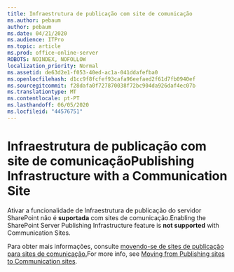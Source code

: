 ```yaml
---
title: Infraestrutura de publicação com site de comunicação
ms.author: pebaum
author: pebaum
ms.date: 04/21/2020
ms.audience: ITPro
ms.topic: article
ms.prod: office-online-server
ROBOTS: NOINDEX, NOFOLLOW
localization_priority: Normal
ms.assetid: de63d2e1-f053-40ed-ac1a-041ddafefba0
ms.openlocfilehash: d1cc9f8fcfef93cafa96eefaed2f61d7fb0940ef
ms.sourcegitcommit: f28dafa0f727870038f72bc904da926daf4ec07b
ms.translationtype: MT
ms.contentlocale: pt-PT
ms.lasthandoff: 06/05/2020
ms.locfileid: "44576751"
---
```

# <a name="publishing-infrastructure-with-a-communication-site"></a><span data-ttu-id="ca86e-102">Infraestrutura de publicação com site de comunicação</span><span class="sxs-lookup"><span data-stu-id="ca86e-102">Publishing Infrastructure with a Communication Site</span></span>


<span data-ttu-id="ca86e-103">Ativar a funcionalidade de Infraestrutura de publicação do servidor SharePoint não é **suportada** com sites de comunicação.</span><span class="sxs-lookup"><span data-stu-id="ca86e-103">Enabling the SharePoint Server Publishing Infrastructure feature is **not supported** with Communication Sites.</span></span> 
  
<span data-ttu-id="ca86e-104">Para obter mais informações, consulte [movendo-se de sites de publicação para sites de comunicação.](https://docs.microsoft.com/sharepoint/publishing-sites-classic-to-modern-experience)</span><span class="sxs-lookup"><span data-stu-id="ca86e-104">For more info, see [Moving from Publishing sites to Communication sites](https://docs.microsoft.com/sharepoint/publishing-sites-classic-to-modern-experience).</span></span> 
  

